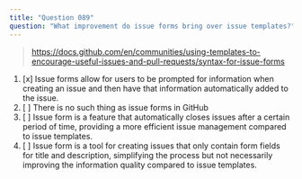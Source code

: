 ```yaml
---
title: "Question 089"
question: "What improvement do issue forms bring over issue templates?"
---
```



> https://docs.github.com/en/communities/using-templates-to-encourage-useful-issues-and-pull-requests/syntax-for-issue-forms
1. [x] Issue forms allow for users to be prompted for information when creating an issue and then have that information automatically added to the issue.
1. [ ] There is no such thing as issue forms in GitHub
1. [ ] Issue form is a feature that automatically closes issues after a certain period of time, providing a more efficient issue management compared to issue templates.
1. [ ] Issue form is a tool for creating issues that only contain form fields for title and description, simplifying the process but not necessarily improving the information quality compared to issue templates.
